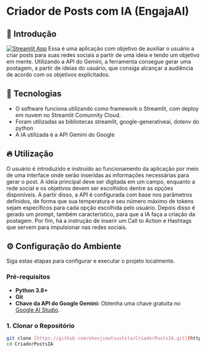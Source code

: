 # Criador de Posts com IA (EngajaAI)

## 🎈 Introdução

[![Streamlit App](https://static.streamlit.io/badges/streamlit_badge_black_white.svg)](https://ekenjimatsushita-criadorpostsia-project-sm-lxfuym.streamlit.app)
Essa é uma aplicação com objetivo de auxiliar o usuário a criar posts para suas redes sociais a partir de uma ideia e tendo um objetivo em mente. Utilizando a API do Gemini, a ferramenta consegue gerar uma postagem, a partir de ideias do usuário, que consiga alcançar a audiência de acordo com os objetivos explicitados.


## 🤖 Tecnologias

* O software funciona utilizando como framework o Streamlit, com deploy em nuvem no Streamlit Comunnity Cloud.
* Foram utilizadas as bibliotecas streamlit, google-generativeai, dotenv do python
* A IA utilizada é a API Gemini do Google 

## 🔥 Utilização 
O usuário é introduzido e instruído ao funcionamento da aplicação por meio de uma interface onde serão inseridas as informações necessárias para gerar o post. A ideia principal deve ser digitada em um campo, enquanto a rede social e os objetivos devem ser escolhidos dentre as opções disponíveis. A partir disso, a API é configurada com base nos parâmetros definidos, de forma que sua temperatura e seu número máximo de tokens sejam específicos para cada opção escolhida pelo usuário. Depois disso é gerado um prompt, também característico, para que a IA faça a criação da postagem. Por fim, há a instrução de inserir um Call to Action e Hashtags que servem para impulsionar nas redes sociais.

## ⚙️ Configuração do Ambiente

Siga estas etapas para configurar e executar o projeto localmente.

### Pré-requisitos

* **Python 3.8+**
* **Git**
* **Chave da API do Google Gemini:** Obtenha uma chave gratuita no [Google AI Studio](https://aistudio.google.com/).

### 1. Clonar o Repositório

```bash
git clone [https://github.com/ekenjimatsushita/CriadorPostsIA.git](https://github.com/ekenjimatsushita/CriadorPostsIA.git)
cd CriadorPostsIA
